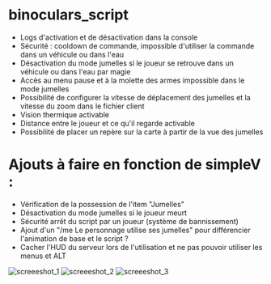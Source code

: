 # binoculars_script
- Logs d'activation et de désactivation dans la console
- Sécurité : cooldown de commande, impossible d'utiliser la commande dans un véhicule ou dans l'eau
- Désactivation du mode jumelles si le joueur se retrouve dans un véhicule ou dans l'eau par magie
- Accès au menu pause et à la molette des armes impossible dans le mode jumelles
- Possibilité de configurer la vitesse de déplacement des jumelles et la vitesse du zoom dans le fichier client
- Vision thermique activable
- Distance entre le joueur et ce qu'il regarde activable
- Possibilité de placer un repère sur la carte à partir de la vue des jumelles

# Ajouts à faire en fonction de simpleV :
- Vérification de la possession de l'item "Jumelles"
- Désactivation du mode jumelles si le joueur meurt
- Sécurité arrêt du script par un joueur (système de bannissement)
- Ajout d'un "/me Le personnage utilise ses jumelles" pour différencier l'animation de base et le script ?
- Cacher l'HUD du serveur lors de l'utilisation et ne pas pouvoir utiliser les menus et ALT

![screeeshot_1](https://github.com/thomappp/binoculars_script/blob/main/screens/image.png?raw=true)
![screeeshot_2](https://github.com/thomappp/binoculars_script/blob/main/screens/image_2.png?raw=true)
![screeeshot_3](https://github.com/thomappp/binoculars_script/blob/main/screens/image_3.png?raw=true)
